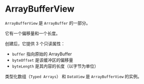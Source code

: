 # ArrayBufferView

`ArrayBufferView` 是 `ArrayBuffer` 的一部分。

它有一个偏移量和一个长度。

创建后，它提供 3 个只读属性：

- `buffer` 指向原始的 ArrayBuffer
- `byteOffset` 是该缓冲区的偏移量
- `byteLength` 是其内容的长度（以字节为单位）

类型化数组（`Typed Arrays`） 和 `DataView` 是 `ArrayBufferView` 的实例。
